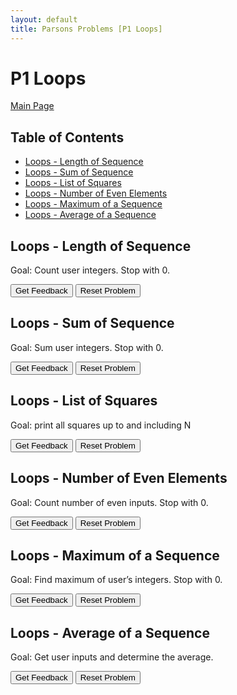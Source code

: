 ```yaml
---
layout: default
title: Parsons Problems [P1 Loops]
---
```


# P1 Loops
[Main Page](/Parson-Problems.html)

## Table of Contents

- [Loops - Length of Sequence](#loops---length-of-sequence)
- [Loops - Sum of Sequence](#loops---sum-of-sequence)
- [Loops - List of Squares](#loops---list-of-squares)
- [Loops - Number of Even Elements](#loops---number-of-even-elements)
- [Loops - Maximum of a Sequence](#loops---maximum-of-a-sequence)
- [Loops - Average of a Sequence](#loops---average-of-a-sequence)

## Loops - Length of Sequence

Goal: Count user integers. Stop with 0.

<div id="Loops - Length of Sequence-sortableTrash" class="sortable-code"></div> 
<div id="Loops - Length of Sequence-sortable" class="sortable-code"></div> 
<div style="clear:both;"></div> 
<p> 
    <input id="Loops - Length of Sequence-feedbackLink" value="Get Feedback" type="button" /> 
    <input id="Loops - Length of Sequence-newInstanceLink" value="Reset Problem" type="button" /> 
</p> 
<script type="text/javascript"> 
(function(){
  var initial = "num = int(input(“First number? 0 to stop.”)) #get first input\n" +
    "count = 0\n" +
    "while num != 0:\n" +
    "  count += 1\n" +
    "  num = int(input(“Next number? 0 to stop.”)) #get next input\n" +
    "print(count)";
  var parsonsPuzzle = new ParsonsWidget({
    "sortableId": "Loops - Length of Sequence-sortable",
    "max_wrong_lines": 10,
    "grader": ParsonsWidget._graders.LineBasedGrader,
    "exec_limit": 2500,
    "can_indent": true,
    "x_indent": 50,
    "lang": "en",
    "show_feedback": true
  });
  parsonsPuzzle.init(initial);
  parsonsPuzzle.shuffleLines();
  $("#Loops - Length of Sequence-newInstanceLink").click(function(event){ 
      event.preventDefault(); 
      parsonsPuzzle.shuffleLines(); 
  }); 
  $("#Loops - Length of Sequence-feedbackLink").click(function(event){ 
      event.preventDefault(); 
      parsonsPuzzle.getFeedback(); 
  }); 
})(); 
</script>

## Loops - Sum of Sequence

Goal: Sum user integers. Stop with 0.

<div id="Loops - Sum of Sequence-sortableTrash" class="sortable-code"></div> 
<div id="Loops - Sum of Sequence-sortable" class="sortable-code"></div> 
<div style="clear:both;"></div> 
<p> 
    <input id="Loops - Sum of Sequence-feedbackLink" value="Get Feedback" type="button" /> 
    <input id="Loops - Sum of Sequence-newInstanceLink" value="Reset Problem" type="button" /> 
</p> 
<script type="text/javascript"> 
(function(){
  var initial = "num = int(input(“First number? 0 to stop.”)) #get first input\n" +
    "sum = 0\n" +
    "while num != 0:\n" +
    "  sum = sum + num\n" +
    "  num = int(input(“Next number? 0 to stop.”)) #get next input\n" +
    "print(sum)";
  var parsonsPuzzle = new ParsonsWidget({
    "sortableId": "Loops - Sum of Sequence-sortable",
    "max_wrong_lines": 10,
    "grader": ParsonsWidget._graders.LineBasedGrader,
    "exec_limit": 2500,
    "can_indent": true,
    "x_indent": 50,
    "lang": "en",
    "show_feedback": true
  });
  parsonsPuzzle.init(initial);
  parsonsPuzzle.shuffleLines();
  $("#Loops - Sum of Sequence-newInstanceLink").click(function(event){ 
      event.preventDefault(); 
      parsonsPuzzle.shuffleLines(); 
  }); 
  $("#Loops - Sum of Sequence-feedbackLink").click(function(event){ 
      event.preventDefault(); 
      parsonsPuzzle.getFeedback(); 
  }); 
})(); 
</script>

## Loops - List of Squares

Goal: print all squares up to and including N

<div id="Loops - List of Squares-sortableTrash" class="sortable-code"></div> 
<div id="Loops - List of Squares-sortable" class="sortable-code"></div> 
<div style="clear:both;"></div> 
<p> 
    <input id="Loops - List of Squares-feedbackLink" value="Get Feedback" type="button" /> 
    <input id="Loops - List of Squares-newInstanceLink" value="Reset Problem" type="button" /> 
</p> 
<script type="text/javascript"> 
(function(){
  var initial = "N = int(input()) \n" +
    "num = 1\n" +
    "while num**2 &lt;= N:\n" +
    "    print(num**2)\n" +
    "    num += 1";
  var parsonsPuzzle = new ParsonsWidget({
    "sortableId": "Loops - List of Squares-sortable",
    "max_wrong_lines": 10,
    "grader": ParsonsWidget._graders.LineBasedGrader,
    "exec_limit": 2500,
    "can_indent": true,
    "x_indent": 50,
    "lang": "en",
    "show_feedback": true
  });
  parsonsPuzzle.init(initial);
  parsonsPuzzle.shuffleLines();
  $("#Loops - List of Squares-newInstanceLink").click(function(event){ 
      event.preventDefault(); 
      parsonsPuzzle.shuffleLines(); 
  }); 
  $("#Loops - List of Squares-feedbackLink").click(function(event){ 
      event.preventDefault(); 
      parsonsPuzzle.getFeedback(); 
  }); 
})(); 
</script>

## Loops - Number of Even Elements

Goal: Count number of even inputs. Stop with 0.

<div id="Loops - Number of Even Elements-sortableTrash" class="sortable-code"></div> 
<div id="Loops - Number of Even Elements-sortable" class="sortable-code"></div> 
<div style="clear:both;"></div> 
<p> 
    <input id="Loops - Number of Even Elements-feedbackLink" value="Get Feedback" type="button" /> 
    <input id="Loops - Number of Even Elements-newInstanceLink" value="Reset Problem" type="button" /> 
</p> 
<script type="text/javascript"> 
(function(){
  var initial = "num = int(input(“First number? 0 to stop.”)) #get first input\n" +
    "countEven = 0\n" +
    "while num != 0:\n" +
    "    if num % 2 == 0: #number is even\n" +
    "        countEven +=1\n" +
    "    num = int(input(“Next number? 0 to stop.”)) #get next input\n" +
    "print(countEven)";
  var parsonsPuzzle = new ParsonsWidget({
    "sortableId": "Loops - Number of Even Elements-sortable",
    "max_wrong_lines": 10,
    "grader": ParsonsWidget._graders.LineBasedGrader,
    "exec_limit": 2500,
    "can_indent": true,
    "x_indent": 50,
    "lang": "en",
    "show_feedback": true
  });
  parsonsPuzzle.init(initial);
  parsonsPuzzle.shuffleLines();
  $("#Loops - Number of Even Elements-newInstanceLink").click(function(event){ 
      event.preventDefault(); 
      parsonsPuzzle.shuffleLines(); 
  }); 
  $("#Loops - Number of Even Elements-feedbackLink").click(function(event){ 
      event.preventDefault(); 
      parsonsPuzzle.getFeedback(); 
  }); 
})(); 
</script>

## Loops - Maximum of a Sequence

Goal: Find maximum of user’s integers. Stop with 0.

<div id="Loops - Maximum of Sequence-sortableTrash" class="sortable-code"></div> 
<div id="Loops - Maximum of Sequence-sortable" class="sortable-code"></div> 
<div style="clear:both;"></div> 
<p> 
    <input id="Loops - Maximum of Sequence-feedbackLink" value="Get Feedback" type="button" /> 
    <input id="Loops - Maximum of Sequence-newInstanceLink" value="Reset Problem" type="button" /> 
</p> 
<script type="text/javascript"> 
(function(){
  var initial = "num = int(input(“First number? 0 to stop.”)) #get first input\n" +
    "maxNum = 0\n" +
    "while num != 0:\n" +
    "    if num &gt; maxNum: #if user enters number great max\n" +
    "        maxNum = num\n" +
    "    num = int(input(“Next number? 0 to stop.”)) #get next input\n" +
    "print(maxNum)";
  var parsonsPuzzle = new ParsonsWidget({
    "sortableId": "Loops - Maximum of Sequence-sortable",
    "max_wrong_lines": 10,
    "grader": ParsonsWidget._graders.LineBasedGrader,
    "exec_limit": 2500,
    "can_indent": true,
    "x_indent": 50,
    "lang": "en",
    "show_feedback": true
  });
  parsonsPuzzle.init(initial);
  parsonsPuzzle.shuffleLines();
  $("#Loops - Maximum of Sequence-newInstanceLink").click(function(event){ 
      event.preventDefault(); 
      parsonsPuzzle.shuffleLines(); 
  }); 
  $("#Loops - Maximum of Sequence-feedbackLink").click(function(event){ 
      event.preventDefault(); 
      parsonsPuzzle.getFeedback(); 
  }); 
})(); 
</script>

## Loops - Average of a Sequence

Goal: Get user inputs and determine the average.

<div id="Loops - Average of a Sequence-sortableTrash" class="sortable-code"></div> 
<div id="Loops - Average of a Sequence-sortable" class="sortable-code"></div> 
<div style="clear:both;"></div> 
<p> 
    <input id="Loops - Average of a Sequence-feedbackLink" value="Get Feedback" type="button" /> 
    <input id="Loops - Average of a Sequence-newInstanceLink" value="Reset Problem" type="button" /> 
</p> 
<script type="text/javascript"> 
(function(){
  var initial = "num = int(input(“First number? 0 to stop.”)) #get first input\n" +
    "count = 0\n" +
    "sum = 0\n" +
    "while num != 0:\n" +
    "    count += 1\n" +
    "    sum = sum + num\n" +
    "        num = int(input(“Next number? 0 to stop.”)) #get next input\n" +
    "average = sum / count\n" +
    "print(average)";
  var parsonsPuzzle = new ParsonsWidget({
    "sortableId": "Loops - Average of a Sequence-sortable",
    "max_wrong_lines": 10,
    "grader": ParsonsWidget._graders.LineBasedGrader,
    "exec_limit": 2500,
    "can_indent": true,
    "x_indent": 50,
    "lang": "en",
    "show_feedback": true
  });
  parsonsPuzzle.init(initial);
  parsonsPuzzle.shuffleLines();
  $("#Loops - Average of a Sequence-newInstanceLink").click(function(event){ 
      event.preventDefault(); 
      parsonsPuzzle.shuffleLines(); 
  }); 
  $("#Loops - Average of a Sequence-feedbackLink").click(function(event){ 
      event.preventDefault(); 
      parsonsPuzzle.getFeedback(); 
  }); 
})(); 
</script>



